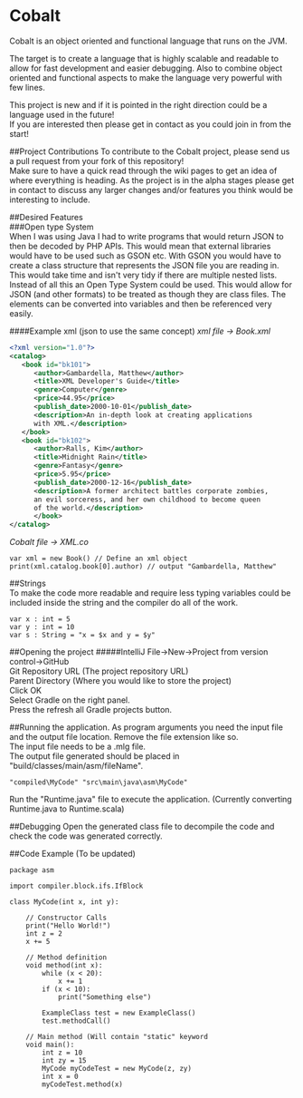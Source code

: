 # Cobalt #

Cobalt is an object oriented and functional language that runs on the JVM.

The target is to create a language that is highly scalable and readable to allow for fast development and easier debugging. Also to combine object oriented and functional aspects to make the language very powerful with few lines. 

This project is new and if it is pointed in the right direction could be a language used in the future!   
If you are interested then please get in contact as you could join in from the start!   

##Project Contributions
To contribute to the Cobalt project, please send us a pull request from your fork of this repository!  
Make sure to have a quick read through the wiki pages to get an idea of where everything is heading. 
As the project is in the alpha stages please get in contact to discuss any larger changes and/or features you think would be interesting to include. 

##Desired Features   
###Open type System       
When I was using Java I had to write programs that would return JSON to then be decoded by PHP APIs. This would mean that external libraries would have to be used such as GSON etc. With GSON you would have to create a class structure that represents the JSON file you are reading in. This would take time and isn't very tidy if there are multiple nested lists.   
Instead of all this an Open Type System could be used. This would allow for JSON (and other formats) to be treated as though they are class files. The elements can be converted into variables and then be referenced very easily. 

####Example xml (json to use the same concept)
*xml file -> Book.xml*   
```xml
<?xml version="1.0"?>
<catalog>
   <book id="bk101">
      <author>Gambardella, Matthew</author>
      <title>XML Developer's Guide</title>
      <genre>Computer</genre>
      <price>44.95</price>
      <publish_date>2000-10-01</publish_date>
      <description>An in-depth look at creating applications 
      with XML.</description>
   </book>
   <book id="bk102">
      <author>Ralls, Kim</author>
      <title>Midnight Rain</title>
      <genre>Fantasy</genre>
      <price>5.95</price>
      <publish_date>2000-12-16</publish_date>
      <description>A former architect battles corporate zombies, 
      an evil sorceress, and her own childhood to become queen 
      of the world.</description>
      </book>
</catalog>
```
*Cobalt file -> XML.co*
```
var xml = new Book() // Define an xml object
print(xml.catalog.book[0].author) // output "Gambardella, Matthew"
```

##Strings    
To make the code more readable and require less typing variables could be included inside the string and the compiler do all of the work.    
```
var x : int = 5
var y : int = 10
var s : String = "x = $x and y = $y"
```

##Opening the project
#####IntelliJ
File->New->Project from version control->GitHub  
Git Repository URL (The project repository URL)  
Parent Directory (Where you would like to store the project)  
Click OK  
Select Gradle on the right panel.   
Press the refresh all Gradle projects button.  

##Running the application. 
As program arguments you need the input file and the output file location. Remove the file extension like so.   
The input file needs to be a .mlg file.  
The output file generated should be placed in "build/classes/main/asm/fileName".
```
"compiled\MyCode" "src\main\java\asm\MyCode"
```
Run the "Runtime.java" file to execute the application. (Currently converting Runtime.java to Runtime.scala)

##Debugging
Open the generated class file to decompile the code and check the code was generated correctly. 

##Code Example (To be updated)
```
package asm

import compiler.block.ifs.IfBlock

class MyCode(int x, int y):

    // Constructor Calls
    print("Hello World!")
    int z = 2
    x += 5

    // Method definition
    void method(int x):
        while (x < 20):
            x += 1
        if (x < 10):
            print("Something else")
           
        ExampleClass test = new ExampleClass()
        test.methodCall()
    
    // Main method (Will contain "static" keyword
    void main():
        int z = 10
        int zy = 15
        MyCode myCodeTest = new MyCode(z, zy)
        int x = 0
        myCodeTest.method(x)
```
